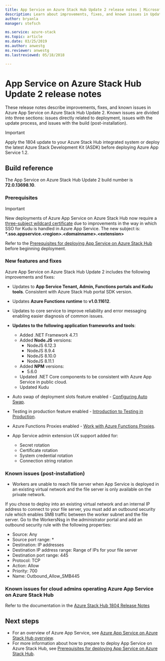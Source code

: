 ```yaml
---
title: App Service on Azure Stack Hub Update 2 release notes | Microsoft Docs
description: Learn about improvements, fixes, and known issues in Update 2 for App Service on Azure Stack Hub.
author: bryanla
manager: stefsch

ms.service: azure-stack
ms.topic: article
ms.date: 03/25/2019
ms.author: anwestg
ms.reviewer: anwestg
ms.lastreviewed: 05/18/2018

---
```

# App Service on Azure Stack Hub Update 2 release notes

These release notes describe improvements, fixes, and known issues in Azure App Service on Azure Stack Hub Update 2. Known issues are divided into three sections: issues directly related to deployment, issues with the update process, and issues with the build (post-installation).

> [!IMPORTANT]
> Apply the 1804 update to your Azure Stack Hub integrated system or deploy the latest Azure Stack Development Kit (ASDK) before deploying Azure App Service 1.2.

## Build reference

The App Service on Azure Stack Hub Update 2 build number is **72.0.13698.10**.

### Prerequisites

> [!IMPORTANT]
> New deployments of Azure App Service on Azure Stack Hub now require a [three-subject wildcard certificate](azure-stack-app-service-before-you-get-started.md#get-certificates) due to improvements in the way in which SSO for Kudu is handled in Azure App Service. The new subject is: **\*.sso.appservice.\<region\>.\<domainname\>.\<extension\>**

Refer to the [Prerequisites for deploying App Service on Azure Stack Hub](azure-stack-app-service-before-you-get-started.md) before beginning deployment.

### New features and fixes

Azure App Service on Azure Stack Hub Update 2 includes the following improvements and fixes:

- Updates to **App Service Tenant, Admin, Functions portals and Kudu tools**. Consistent with Azure Stack Hub portal SDK version.

- Updates **Azure Functions runtime** to **v1.0.11612**.

- Updates to core service to improve reliability and error messaging enabling easier diagnosis of common issues.

- **Updates to the following application frameworks and tools**:
  - Added .NET Framework 4.7.1
  - Added **Node.JS** versions:
    - NodeJS 6.12.3
    - NodeJS 8.9.4
    - NodeJS 8.10.0
    - NodeJS 8.11.1
  - Added **NPM** versions:
    - 5.6.0
  - Updated .NET Core components to be consistent with Azure App Service in public cloud.
  - Updated Kudu

- Auto swap of deployment slots feature enabled - [Configuring Auto Swap](https://docs.microsoft.com/azure/app-service/deploy-staging-slots#configure-auto-swap).

- Testing in production feature enabled - [Introduction to Testing in Production](https://azure.microsoft.com/resources/videos/introduction-to-azure-websites-testing-in-production-with-galin-iliev/).

- Azure Functions Proxies enabled - [Work with Azure Functions Proxies](https://docs.microsoft.com/azure/azure-functions/functions-proxies).

- App Service admin extension UX support added for:
  - Secret rotation
  - Certificate rotation
  - System credential rotation
  - Connection string rotation

### Known issues (post-installation)

- Workers are unable to reach file server when App Service is deployed in an existing virtual network and the file server is only available on the private network.

If you chose to deploy into an existing virtual network and an internal IP address to connect to your file server, you must add an outbound security rule which enables SMB traffic between the worker subnet and the file server. Go to the WorkersNsg in the administrator portal and add an outbound security rule with the following properties:

* Source: Any
* Source port range: *
* Destination: IP addresses
* Destination IP address range: Range of IPs for your file server
* Destination port range: 445
* Protocol: TCP
* Action: Allow
* Priority: 700
* Name: Outbound_Allow_SMB445

### Known issues for cloud admins operating Azure App Service on Azure Stack Hub

Refer to the documentation in the [Azure Stack Hub 1804 Release Notes](azure-stack-update-1903.md)

## Next steps

- For an overview of Azure App Service, see [Azure App Service on Azure Stack Hub overview](azure-stack-app-service-overview.md).
- For more information about how to prepare to deploy App Service on Azure Stack Hub, see [Prerequisites for deploying App Service on Azure Stack Hub](azure-stack-app-service-before-you-get-started.md).
